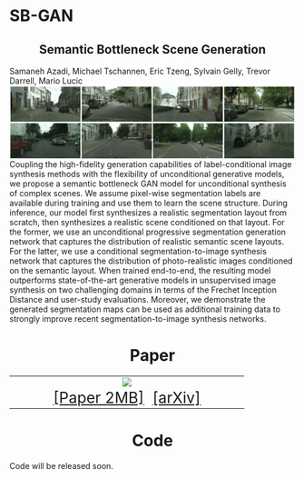 # SB-GAN
<!-- <img src='imgs/teaser_SBGAN.jpg' align="right" width=384> -->
<center><h2>Semantic Bottleneck Scene Generation</h2></center>
Samaneh Azadi, Michael Tschannen, Eric Tzeng, Sylvain Gelly, Trevor Darrell, Mario Lucic
<img src='imgs/SB-GAN-samples.jpg' align="center">
Coupling the high-fidelity generation capabilities of label-conditional image synthesis methods with the flexibility of unconditional generative models, we propose a semantic bottleneck GAN model for unconditional synthesis of complex scenes. We assume pixel-wise segmentation labels are available during training and use them to learn the scene structure. During inference, our model first synthesizes a realistic segmentation layout from scratch, then synthesizes a realistic scene conditioned on that layout. For the former, we use an unconditional progressive segmentation generation network that captures the distribution of realistic semantic scene layouts. For the latter, we use a conditional segmentation-to-image synthesis network that captures the distribution of photo-realistic images conditioned on the semantic layout. When trained end-to-end, the resulting model outperforms state-of-the-art generative models in unsupervised image synthesis on two challenging domains in terms of the Frechet Inception Distance and user-study evaluations. Moreover, we demonstrate the generated segmentation maps can be used as additional training data to strongly improve recent segmentation-to-image synthesis networks.

<table align=center width=850px>
  <center><h1>Paper</h1></center>
  <tr>
  <td width=400px align=center>
  <!-- <p style="margin-top:4px;"></p> -->
  <a href="https://people.eecs.berkeley.edu/~sazadi/SemanticGAN/thumbnail.jpg"><img style="height:200px" src="https://people.eecs.berkeley.edu/~sazadi/SemanticGAN/thumbnail.jpg"/></a>
  <center>
  <span style="font-size:20pt"><a href="https://people.eecs.berkeley.edu/~sazadi/SemanticGAN/main.pdf">[Paper 2MB]</a>&nbsp;
  <span style="font-size:20pt"><a href="https://arxiv.org/abs/">[arXiv]</a>
  </center>
  </td>
  </tr>
  </table>
<center><h1>Code</h1></center>
Code will be released soon.

